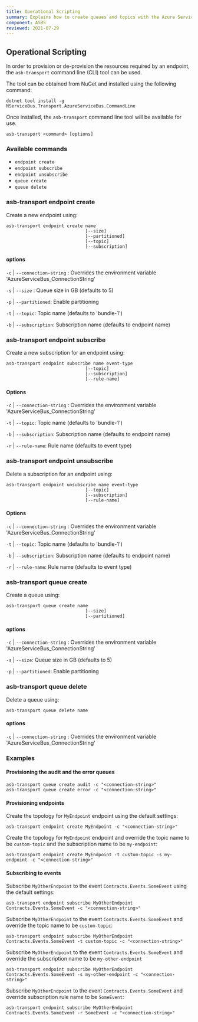 ```yaml
---
title: Operational Scripting
summary: Explains how to create queues and topics with the Azure Service Bus transport using scripting
component: ASBS
reviewed: 2021-07-29
---
```


## Operational Scripting

In order to provision or de-provision the resources required by an endpoint, the `asb-transport` command line (CLI) tool can be used.

The tool can be obtained from NuGet and installed using the following command:

```
dotnet tool install -g NServiceBus.Transport.AzureServiceBus.CommandLine
```

Once installed, the `asb-transport` command line tool will be available for use.

`asb-transport <command> [options]`

### Available commands

- `endpoint create`
- `endpoint subscribe`
- `endpoint unsubscribe`
- `queue create`
- `queue delete`

### asb-transport endpoint create

Create a new endpoint using:

```
asb-transport endpoint create name
                              [--size]
                              [--partitioned]
                              [--topic]
                              [--subscription]
```

#### options
 
`-c` | `--connection-string` : Overrides the environment variable 'AzureServiceBus_ConnectionString'

`-s` | `--size` : Queue size in GB (defaults to 5)

`-p` | `--partitioned`: Enable partitioning

`-t` | `--topic`: Topic name (defaults to 'bundle-1')

`-b` | `--subscription`: Subscription name (defaults to endpoint name)

### asb-transport endpoint subscribe

Create a new subscription for an endpoint using:

```
asb-transport endpoint subscribe name event-type
                              [--topic]
                              [--subscription]                                                       
                              [--rule-name]
```

#### Options

`-c` | `--connection-string` : Overrides the environment variable 'AzureServiceBus_ConnectionString'

`-t` | `--topic`: Topic name (defaults to 'bundle-1')

`-b` | `--subscription`: Subscription name (defaults to endpoint name)

`-r` | `--rule-name`: Rule name (defaults to event type)

### asb-transport endpoint unsubscribe

Delete a subscription for an endpoint using:

```
asb-transport endpoint unsubscribe name event-type
                              [--topic]
                              [--subscription]                                                       
                              [--rule-name]
```

#### Options

`-c` | `--connection-string` : Overrides the environment variable 'AzureServiceBus_ConnectionString'

`-t` | `--topic`: Topic name (defaults to 'bundle-1')

`-b` | `--subscription`: Subscription name (defaults to endpoint name)

`-r` | `--rule-name`: Rule name (defaults to event type)

### asb-transport queue create
 
Create a queue using:

```
asb-transport queue create name
                              [--size]
                              [--partitioned]
```

#### options

`-c` | `--connection-string` : Overrides the environment variable 'AzureServiceBus_ConnectionString'

`-s` | `--size`: Queue size in GB (defaults to 5)

`-p` | `--partitioned`: Enable partitioning


### asb-transport queue delete
 
Delete a queue using:

```
asb-transport queue delete name
```

#### options

`-c` | `--connection-string` : Overrides the environment variable 'AzureServiceBus_ConnectionString'
 
### Examples

#### Provisioning the audit and the error queues

```
asb-transport queue create audit -c "<connection-string>"
asb-transport queue create error -c "<connection-string>"
```

#### Provisioning endpoints

Create the topology for `MyEndpoint` endpoint using the default settings:

```
asb-transport endpoint create MyEndpoint -c "<connection-string>"
```

Create the topology for `MyEndpoint` endpoint and override the topic name to be `custom-topic` and the subscription name to be `my-endpoint`:

```
asb-transport endpoint create MyEndpoint -t custom-topic -s my-endpoint -c "<connection-string>"
```

#### Subscribing to events

Subscribe `MyOtherEndpoint` to the event `Contracts.Events.SomeEvent` using the default settings:

```
asb-transport endpoint subscribe MyOtherEndpoint Contracts.Events.SomeEvent -c "<connection-string>"
```

Subscribe `MyOtherEndpoint` to the event `Contracts.Events.SomeEvent` and override the topic name to be `custom-topic`:

```
asb-transport endpoint subscribe MyOtherEndpoint Contracts.Events.SomeEvent -t custom-topic -c "<connection-string>"
```

Subscribe `MyOtherEndpoint` to the event `Contracts.Events.SomeEvent` and override the subscription name to be `my-other-endpoint`

```
asb-transport endpoint subscribe MyOtherEndpoint Contracts.Events.SomeEvent -s my-other-endpoint -c "<connection-string>"
```

Subscribe `MyOtherEndpoint` to the event `Contracts.Events.SomeEvent` and override subscription rule name to be `SomeEvent`:

```
asb-transport endpoint subscribe MyOtherEndpoint Contracts.Events.SomeEvent -r SomeEvent -c "<connection-string>"
```